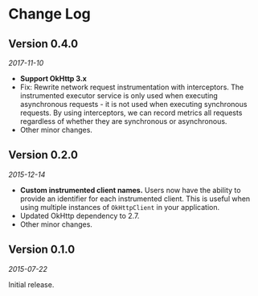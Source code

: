 Change Log
==========

## Version 0.4.0

_2017-11-10_

* __Support OkHttp 3.x__
* Fix: Rewrite network request instrumentation with interceptors.  The
instrumented executor service is only used when executing asynchronous
requests - it is not used when executing synchronous requests.  By using
interceptors, we can record metrics all requests regardless of whether they are
synchronous or asynchronous.
* Other minor changes. 

## Version 0.2.0

_2015-12-14_

* __Custom instrumented client names.__  Users now have the ability to provide
an identifier for each instrumented client.  This is useful when using multiple
instances of `OkHttpClient` in your application.
* Updated OkHttp dependency to 2.7.
* Other minor changes.

## Version 0.1.0

_2015-07-22_

Initial release.
